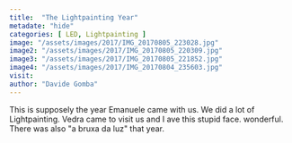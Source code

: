 ```yaml
---
title:  "The Lightpainting Year"
metadate: "hide"
categories: [ LED, Lightpainting ]
image: "/assets/images/2017/IMG_20170805_223028.jpg"
image2: "/assets/images/2017/IMG_20170805_220309.jpg"
image3: "/assets/images/2017/IMG_20170805_221852.jpg"
image4: "/assets/images/2017/IMG_20170804_235603.jpg"
visit: 
author: "Davide Gomba"
---
```


This is supposely the year Emanuele came with us. 
We did a lot of Lightpainting. 
Vedra came to visit us and I ave this stupid face. wonderful. 
There was also "a bruxa da luz" that year.